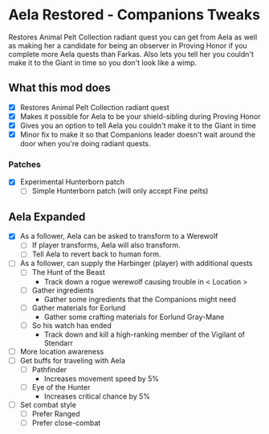 # Aela Restored - Companions Tweaks

Restores Animal Pelt Collection radiant quest you can get from Aela as well as making her a candidate for being an observer in Proving Honor if you complete more Aela quests than Farkas. Also lets you tell her you couldn't make it to the Giant in time so you don't look like a wimp.

## What this mod does

- [x] Restores Animal Pelt Collection radiant quest
- [x] Makes it possible for Aela to be your shield-sibling during Proving Honor
- [x] Gives you an option to tell Aela you couldn't make it to the Giant in time
- [x] Minor fix to make it so that Companions leader doesn't wait around the door when you're doing radiant quests.

### Patches

- [x] Experimental Hunterborn patch
    - [ ] Simple Hunterborn patch (will only accept Fine pelts)

## Aela Expanded

- [x] As a follower, Aela can be asked to transform to a Werewolf
    - [ ] If player transforms, Aela will also transform.
    - [ ] Tell Aela to revert back to human form.
- [ ] As a follower, can supply the Harbinger (player) with additional quests
    - [ ] The Hunt of the Beast
        - Track down a rogue werewolf causing trouble in < Location >
    - [ ] Gather ingredients
        - Gather some ingredients that the Companions might need
    - [ ] Gather materials for Eorlund
        - Gather some crafting materials for Eorlund Gray-Mane
    - [ ] So his watch has ended
        - Track down and kill a high-ranking member of the Vigilant of Stendarr
- [ ] More location awareness
- [ ] Get buffs for traveling with Aela
    - [ ] Pathfinder
        - Increases movement speed by 5%
    - [ ] Eye of the Hunter
        - Increases critical chance by 5%
- [ ] Set combat style
    - [ ] Prefer Ranged
    - [ ] Prefer close-combat